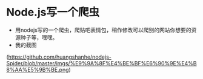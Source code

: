 # Node.js写一个爬虫 #

- 用nodejs写的一个爬虫，爬贴吧表情包，稍作修改可以爬别的网站你想要的资源种子等，嘿嘿。
- 我的截图

(https://github.com/huangshanhe/nodejs-Spider/blob/master/imgs/%E9%9A%8F%E4%BE%BF%E6%90%9E%E4%B8%AA%E5%9B%BE.png)
